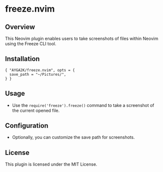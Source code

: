 # freeze.nvim

## Overview

This Neovim plugin enables users to take screenshots of files within Neovim using the Freeze CLI tool.

## Installation

```
{ "AYGA2K/freeze.nvim", opts = {
  save_path = "~/Pictures/",
} }
```

## Usage

- Use the `require('freeze').freeze()` command to take a screenshot of the current opened file.

## Configuration

- Optionally, you can customize the save path for screenshots.

## License

This plugin is licensed under the MIT License.
